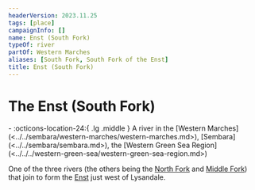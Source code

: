 ```yaml
---
headerVersion: 2023.11.25
tags: [place]
campaignInfo: []
name: Enst (South Fork)
typeOf: river
partOf: Western Marches
aliases: [South Fork, South Fork of the Enst]
title: Enst (South Fork)
---
```

# The Enst (South Fork)
<div class="grid cards ext-narrow-margin ext-one-column" markdown>
-    :octicons-location-24:{ .lg .middle } A river in the [Western Marches](<../../sembara/western-marches/western-marches.md>), [Sembara](<../../sembara/sembara.md>), the [Western Green Sea Region](<../../../western-green-sea/western-green-sea-region.md>)  
</div>


One of the three rivers (the others being the [North Fork](<./enst-north-fork.md>) and [Middle Fork](<./enst-middle-fork.md>)) that join to form the [Enst](<./enst.md>) just west of Lysandale.
